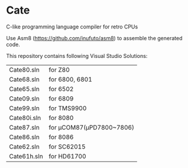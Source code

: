 Cate
===
C-like programming language compiler for retro CPUs

Use Asm8 (https://github.com/inufuto/asm8) to assemble the generated code.

This repository contains following Visual Studio Solutions:

|  |  |
| --- | --- |
|Cate80.sln|for Z80|
|Cate68.sln|for 6800, 6801|
|Cate65.sln|for 6502|
|Cate09.sln|for 6809|
|Cate99.sln|for TMS9900|
|Cate80i.sln|for 8080|
|Cate87.sln|for μCOM87(μPD7800~7806)|
|Cate86.sln|for 8086|
|Cate62.sln|for SC62015|
|Cate61h.sln|for HD61700|